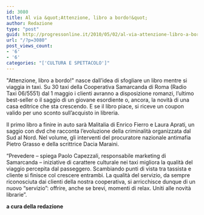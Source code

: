 ```yaml
---
id: 3080
title: Al via &quot;Attenzione, libro a bordo!&quot;
author: Redazione
type: "post"
guid: http://progressonline.it/2010/05/02/al-via-attenzione-libro-a-bordo/
url: "/?p=3080"
post_views_count:
- '6'
- '6'
categories: "['CULTURA E SPETTACOLO']"
---
```


"Attenzione, libro a bordo!" nasce dall’idea di sfogliare un libro mentre si viaggia in taxi. Su 30 taxi della Cooperativa Samarcanda di Roma (Radio Taxi 06/5551) dal 1 maggio i clienti avranno a disposizione romanzi, l’ultimo best-seller o il saggio di un giovane esordiente o, ancora, la novità di una casa editrice che sta crescendo. E se il libro piace, si riceve un coupon valido per uno sconto sull’acquisto in libreria.

Il primo libro a finire in auto sarà Malitalia di Enrico Fierro e Laura Aprati, un saggio con dvd che racconta l’evoluzione della criminalità organizzata dal Sud al Nord. Nel volume, gli interventi del procuratore nazionale antimafia Pietro Grasso e della scrittrice Dacia Maraini.

“Prevedere – spiega Paolo Capezzali, responsabile marketing di Samarcanda – iniziative di carattere culturale nei taxi migliora la qualità del viaggio percepita dal passeggero. Scambiando punti di vista tra tassista e cliente si finisce col crescere entrambi. La qualità del servizio, da sempre riconosciuta dai clienti della nostra cooperativa, si arricchisce dunque di un nuovo “servizio”: offrire, anche se brevi, momenti di relax. Uniti alle novità librarie”.

**a cura della redazione**